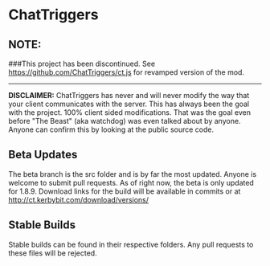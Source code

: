 # ChatTriggers
## NOTE:
###This project has been discontinued. See https://github.com/ChatTriggers/ct.js for revamped version of the mod.

---
**DISCLAIMER:** ChatTriggers has never and will never modify the way that your client communicates with the server. This has always been the goal with the project. 100% client sided modifications. That was the goal even before "The Beast" (aka watchdog) was even talked about by anyone. Anyone can confirm this by looking at the public source code.
## Beta Updates
The beta branch is the src folder and is by far the most updated. Anyone is welcome to submit pull requests. As of right now, the beta is only updated for 1.8.9. Download links for the build will be available in commits or at http://ct.kerbybit.com/download/versions/
## Stable Builds
Stable builds can be found in their respective folders. Any pull requests to these files will be rejected.
